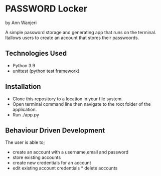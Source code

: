 # PASSWORD Locker

by Ann Wanjeri

A simple password storage and generating app that runs on the terminal. Itallows users to create an account that stores their passwoords.

## Technologies Used

- Python 3.9
- unittest (python test framework)

## Installation

- Clone this repository to a location in your file system.
- Open terminal command line then navigate to the root folder of the application.
- Run ./app.py

## Behaviour Driven Development

The user is able to;

- create an account with a username,email and password
- store existing accounts
- create new credentials for an account
- edit existing account credentials \* delete accounts
